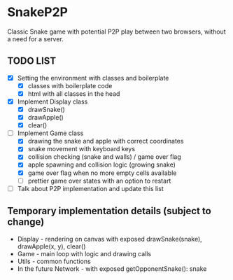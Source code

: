 # SnakeP2P

Classic Snake game with potential P2P play between two browsers, without a need for a server.

## TODO LIST

- [X] Setting the environment with classes and boilerplate
  - [X] classes with boilerplate code
  - [X] html with all classes in the head

- [x] Implement Display class
  - [x] drawSnake() 
  - [x] drawApple()
  - [x] clear()

- [ ] Implement Game class
  - [X] drawing the snake and apple with correct coordinates
  - [X] snake movement with keyboard keys
  - [X] collision checking (snake and walls) / game over flag
  - [X] apple spawning and collision logic (growing snake) 
  - [X] game over flag when no more empty cells available
  - [ ] prettier game over states with an option to restart

- [ ] Talk about P2P implementation and update this list

## Temporary implementation details (subject to change)
- Display - rendering on canvas with exposed drawSnake(snake), drawApple(x, y), clear()
- Game - main loop with logic and drawing calls
- Utils - common functions
- In the future Network - with exposed getOpponentSnake(): snake
